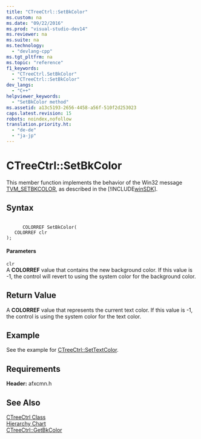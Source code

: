 ```yaml
---
title: "CTreeCtrl::SetBkColor"
ms.custom: na
ms.date: "09/22/2016"
ms.prod: "visual-studio-dev14"
ms.reviewer: na
ms.suite: na
ms.technology: 
  - "devlang-cpp"
ms.tgt_pltfrm: na
ms.topic: "reference"
f1_keywords: 
  - "CTreeCtrl.SetBkColor"
  - "CTreeCtrl::SetBkColor"
dev_langs: 
  - "C++"
helpviewer_keywords: 
  - "SetBkColor method"
ms.assetid: a13c5193-2656-4458-a56f-510f2d253023
caps.latest.revision: 15
robots: noindex,nofollow
translation.priority.ht: 
  - "de-de"
  - "ja-jp"
---
```

# CTreeCtrl::SetBkColor
This member function implements the behavior of the Win32 message [TVM_SETBKCOLOR](http://msdn.microsoft.com/library/windows/desktop/bb773741), as described in the [!INCLUDE[winSDK](../vs140/includes/winsdk_md.md)].  
  
## Syntax  
  
```  
  
      COLORREF SetBkColor(  
   COLORREF clr   
);  
```  
  
#### Parameters  
 `clr`  
 A **COLORREF** value that contains the new background color. If this value is -1, the control will revert to using the system color for the background color.  
  
## Return Value  
 A **COLORREF** value that represents the current text color. If this value is -1, the control is using the system color for the text color.  
  
## Example  
 See the example for [CTreeCtrl::SetTextColor](../vs140/ctreectrl--settextcolor.md).  
  
## Requirements  
 **Header:** afxcmn.h  
  
## See Also  
 [CTreeCtrl Class](../vs140/ctreectrl-class.md)   
 [Hierarchy Chart](../vs140/hierarchy-chart.md)   
 [CTreeCtrl::GetBkColor](../vs140/ctreectrl--getbkcolor.md)